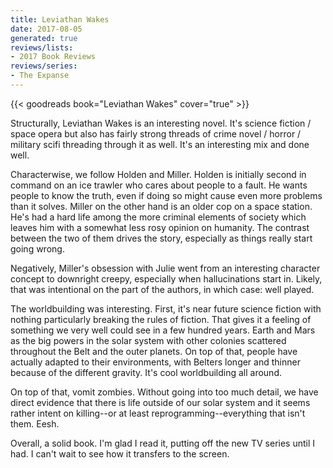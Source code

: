 ```yaml
---
title: Leviathan Wakes
date: 2017-08-05
generated: true
reviews/lists:
- 2017 Book Reviews
reviews/series:
- The Expanse
---
```

{{< goodreads book="Leviathan Wakes" cover="true" >}}

Structurally, Leviathan Wakes is an interesting novel. It's science fiction / space opera but also has fairly strong threads of crime novel / horror / military scifi threading through it as well. It's an interesting mix and done well.  

Characterwise, we follow Holden and Miller. Holden is initially second in command on an ice trawler who cares about people to a fault. He wants people to know the truth, even if doing so might cause even more problems than it solves. Miller on the other hand is an older cop on a space station. He's had a hard life among the more criminal elements of society which leaves him with a somewhat less rosy opinion on humanity. The contrast between the two of them drives the story, especially as things really start going wrong.  

<!--more-->

Negatively, Miller's obsession with Julie went from an interesting character concept to downright creepy, especially when hallucinations start in. Likely, that was intentional on the part of the authors, in which case: well played.  

The worldbuilding was interesting. First, it's near future science fiction with nothing particularly breaking the rules of fiction. That gives it a feeling of something we very well could see in a few hundred years. Earth and Mars as the big powers in the solar system with other colonies scattered throughout the Belt and the outer planets. On top of that, people have actually adapted to their environments, with Belters longer and thinner because of the different gravity. It's cool worldbuilding all around.  

On top of that, vomit zombies. Without going into too much detail, we have direct evidence that there is life outside of our solar system and it seems rather intent on killing--or at least reprogramming--everything that isn't them. Eesh.  

Overall, a solid book. I'm glad I read it, putting off the new TV series until I had. I can't wait to see how it transfers to the screen.


